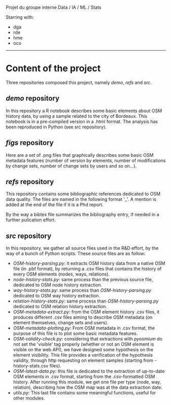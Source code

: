 Projet du groupe interne Data / IA / ML / Stats

Starring with:
- dga
- rde
- hme
- oco

___

# Content of the project

Three repositories composed this project, namely *demo*, *refs* and *src*.

## *demo* repository
In this repository a R notebook describes some basic elements about OSM history data, by using a sample related to the city of Bordeaux. This notebook is in a pre-compiled version in a .html format. The analysis has been reproduced in Python (see src repository).

## *figs* repository
Here are a set of .png files that graphically describes some basic OSM metadata features (number of version by elements, number of modifications by change sets, number of change sets by users and so on...).

## *refs* repository
This repository contains some bibliographic references dedicated to OSM data quality. The files are named in the following format '<year>_<nameoffirstauthor>'. A mention is added at the end of the file if it is a Phd report.

By the way a bibtex file summarizes the bibliography entry, if needed in a further pulication effort.

## *src* repository
In this repository, we gather all source files used in the R&D effort, by the way of a bunch of Python scripts. These source files are as follow:
- *OSM-history-parsing.py*: it extracts OSM history data from a native OSM file (in .pbf format), by returning a .csv files that contains the history of every OSM elements (nodes, ways, relations).
- *node-history-stats.py*: same process than the previous source file, dedicated to OSM node history extraction.
- *way-history-stats.py*: same process than *OSM-history-parsing.py* dedicated to OSM way history extraction.
- *relation-history-stats.py*: same process than *OSM-history-parsing.py* dedicated to OSM relation history extraction.
- *OSM-metadata-extract.py*: from the OSM element history .csv files, it produces different .csv files aiming to describe OSM metadata (on element themselves, change sets and users).
- *OSM-metadata-plotting.py*: From OSM metadata in .csv format, the purpose of this file is to plot some basic metadata features.
- *OSM-validity-check.py*: considering that extractions with *pyosmium* do not set the 'visible' tag properly (whether or not an OSM element is visible on the web API), we have designed some hypothesis on the element visibility. This file provides a verification of the hypothesis validity, through http requesting on element samples (starting from <element>-history-stats.csv files).
- *OSM-latest-data.py*: this file is dedicated to the extraction of up-to-date OSM elements in .csv format, starting from the .csv-formatted OSM history. After running this module, we get one file per type (node, way, relation), describing how the OSM map was at the data extraction date.
- *utils.py*: This last file contains some meaningful functions, useful for other modules.